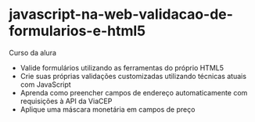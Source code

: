 # javascript-na-web-validacao-de-formularios-e-html5
Curso da alura

* Valide formulários utilizando as ferramentas do próprio HTML5
* Crie suas próprias validações customizadas utilizando técnicas atuais com JavaScript
* Aprenda como preencher campos de endereço automaticamente com requisições à API da ViaCEP
* Aplique uma máscara monetária em campos de preço
